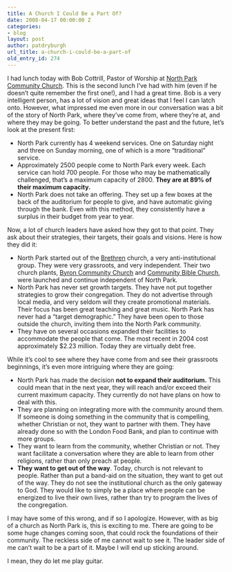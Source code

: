 ```yaml
---
title: A Church I Could Be a Part Of?
date: 2008-04-17 00:00:00 Z
categories:
- blog
layout: post
author: patdryburgh
url_title: a-church-i-could-be-a-part-of
old_entry_id: 274
---
```


I had lunch today with Bob Cottrill, Pastor of Worship at <a href="http://northpark.on.ca/">North Park Community Church</a>. This is the second lunch I’ve had with him (even if he doesn’t quite remember the first one!), and I had a great time. Bob is a very intelligent person, has a lot of vision and great ideas that I feel I can latch onto. However, what impressed me even more in our conversation was a bit of the story of North Park, where they’ve come from, where they’re at, and where they may be going. To better understand the past and the future, let’s look at the present first:

- North Park currently has 4 weekend services. One on Saturday night and three on Sunday morning, one of which is a more “traditional” service.
- Approximately 2500 people come to North Park every week. Each service can hold 700 people. For those who may be mathematically challenged, that’s a maximum capacity of 2800. <strong>They are at 89% of their maximum capacity.</strong>
- North Park does not take an offering. They set up a few boxes at the back of the auditorium for people to give, and have automatic giving through the bank. Even with this method, they consistently have a surplus in their budget from year to year.

Now, a lot of church leaders have asked how they got to that point. They ask about their strategies, their targets, their goals and visions. Here is how they did it:

- North Park started out of the <a href="http://en.wikipedia.org/wiki/Brethren">Brethren</a> church, a very anti-institutional group. They were very grassroots, and very independent. Their two church plants, <a href="http://byroncommunitychurch.com/">Byron Community Church</a> and <a href="http://communitybible.ca/">Community Bible Church</a>, were launched and continue independent of North Park.
- North Park has never set growth targets. They have not put together strategies to grow their congregation. They do not advertise through local media, and very seldom will they create promotional materials. Their focus has been great teaching and great music.
North Park has never had a “target demographic.” They have been open to those outside the church, inviting them into the North Park community.
- They have on several occasions expanded their facilities to accommodate the people that come. The most recent in 2004 cost approximately $2.23 million. Today they are virtually debt free.

While it’s cool to see where they have come from and see their grassroots beginnings, it’s even more intriguing where they are going:

- North Park has made the decision <strong>not to expand their auditorium.</strong> This could mean that in the next year, they will reach and/or exceed their current maximum capacity. They currently do not have plans on how to deal with this.
- They are planning on integrating more with the community around them. If someone is doing something in the community that is compelling, whether Christian or not, they want to partner with them. They have already done so with the London Food Bank, and plan to continue with more groups.
- They want to learn from the community, whether Christian or not. They want facilitate a conversation where they are able to learn from other religions, rather than only preach at people.
- <strong>They want to get out of the way</strong>. Today, church is not relevant to people. Rather than put a band-aid on the situation, they want to get out of the way. They do not see the institutional church as the only gateway to God. They would like to simply be a place where people can be energized to live their own lives, rather than try to program the lives of the congregation.

I may have some of this wrong, and if so I apologize. However, with as big of a church as North Park is, this is exciting to me. There are going to be some huge changes coming soon, that could rock the foundations of their community. The reckless side of me cannot wait to see it. The leader side of me can’t wait to be a part of it. Maybe I will end up sticking around.

I mean, they do let me play guitar.